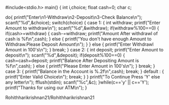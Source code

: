  #include<stdio.h>
main()
{
 int i,choice;
 float cash=0;
 char c;
 
 do{
  printf("Enter\n1-Withdraw\n2-Deposit\n3-Check Balance\n");
 scanf("%d",&choice);
 switch(choice)
 {
  case 1:
  {
   int withdraw;
   printf("Enter Amount to withdraw\n");
   scanf("%d",&withdraw);
   if(withdraw%100==0)
   {
    if(cash>=withdraw)
        {
        cash-=withdraw;
        printf("Amount After withdrawl of cash is %f\n",cash);
       }
       else
    {
    printf("You don't have enough Amount to Withdraw.Please Deposit Amount\n");
        }
   }
   else
   {
    printf("Enter Withdrawl Amount in 100's\n");
   }
   break;
  }
  case 2:
  {
   int deposit;
   printf("Enter Amount to deposit\n");
   scanf("%d",&deposit);
   if(deposit%100==0)
   {
       cash=cash+deposit;
       printf("Balance After Depositing Amount is %f\n",cash);
   }
   else
   {
    printf("Please Enter Amount in 100's\n");
   }
   break;
  }
  case 3:
  {
   printf("Balance in the Account is %.2f\n",cash);
   break;
  }
  default :
  {
   printf("Enter Valid Choice\n");
   break;
  }
 }
 printf("To Continue Press 'Y' else any letter\n");
 fflush(stdin);
 scanf("%c",&c);
   }while(c=='y' || c=='Y');
   printf("Thanks for using our ATM\n");
}

  
  
  
  


Rohithharikrishnan21/Rohithharikrishnan21 
